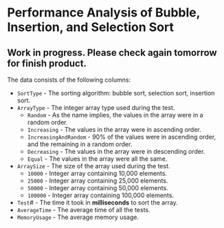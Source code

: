 # Performance Analysis of Bubble, Insertion, and Selection Sort

## Work in progress. Please check again tomorrow for finish product.

The data consists of the following columns:
- `SortType` - The sorting algorithm: bubble sort, selection sort, insertion sort.
- `ArrayType` - The integer array type used during the test. 
    - `Random` - As the name implies, the values in the array were in a random order.
    - `Increasing` - The values in the array were in ascending order.
    - `IncreasingAndRandom` - 90% of the values were in ascending order, and the remaining in a random order.
    - `Decreasing` - The values in the array were in descending order.
    - `Equal` - The values in the array were all the same.
- `ArraySize` - The size of the array used during the test.
    - `10000` - Integer array containing 10,000 elements.
    - `25000` - Integer array containing 25,000 elements.
    - `50000` - Integer array containing 50,000 elements.
    - `100000` - Integer array containing 100,000 elements.
- `Test`# - The time it took in **milliseconds** to sort the array.
- `AverageTime` - The average time of all the tests.
- `MemoryUsage` - The average memory usage.
